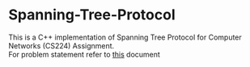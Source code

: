 # Spanning-Tree-Protocol
This is a C++ implementation of Spanning Tree Protocol for Computer Networks (CS224) Assignment.\
For problem statement refer to [this](https://docs.google.com/document/d/1PmYHNVWyEbxJB5_2_UrYiqbikBexodSs5ldRwooApUg/edit#) document
